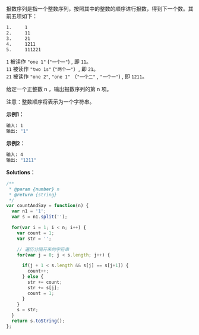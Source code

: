 报数序列是指一个整数序列，按照其中的整数的顺序进行报数，得到下一个数。其前五项如下：

```bash
1.     1
2.     11
3.     21
4.     1211
5.     111221
```

`1` 被读作 `"one 1"`  (`"一个一"`) , 即 `11`。<br>
`11` 被读作 `"two 1s"` (`"两个一"`）, 即 `21`。<br>
`21` 被读作 `"one 2"`, `"one 1"` （`"一个二"` , `"一个一"`) , 即 `1211`。

给定一个正整数 n ，输出报数序列的第 n 项。

注意：整数顺序将表示为一个字符串。

**示例1：**
```bash
输入: 1
输出: "1"
```

**示例2：**
```bash
输入: 4
输出: "1211"
```

**Solutions：**

```js
/**
 * @param {number} n
 * @return {string}
 */
var countAndSay = function(n) {
  var n1 = '1';
  var s = n1.split('');

  for(var i = 1; i < n; i++) {
    var count = 1;  
    var str = '';

    // 遍历分隔开来的字符串
    for(var j = 0; j < s.length; j++) {

      if(j + 1 < s.length && s[j] == s[j+1]) {
        count++;
      } else {
        str += count;
        str += s[j];
        count = 1;
      }
    }
    s = str;
  }
  return s.toString();
};
```